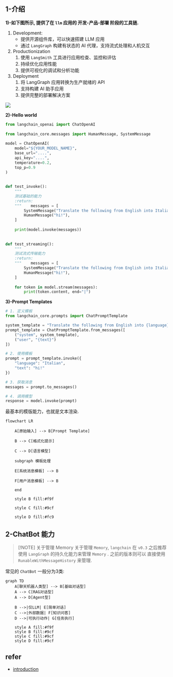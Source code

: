 
## 1-介绍

**1)-如下图所示, 提供了在 `llm` 应用的 开发-产品-部署 阶段的工具链.**

1. Development:
	- 提供开源组件库，可以快速搭建 LLM 应用
	- 通过 `LangGraph` 构建有状态的 AI 代理，支持流式处理和人机交互
2. Productionization
	1. 使用 `LangSmith` 工具进行应用检查、监控和评估
	2. 持续优化应用性能
	3. 提供可视化的调试和分析功能
3. Deployment
	1. 将 LangGraph 应用转换为生产就绪的 API
	2. 支持构建 AI 助手应用
	3. 提供完整的部署解决方案


![](https://python.langchain.com/svg/langchain_stack_112024.svg)

**2)-Hello world**

```python
from langchain_openai import ChatOpenAI  
  
from langchain_core.messages import HumanMessage, SystemMessage  
  
model = ChatOpenAI(  
    model="${YOUR_MODEL_NAME}",  
    base_url="....",  
    api_key="....",  
    temperature=0.2,  
    top_p=0.9  
)  
  
  
def test_invoke():  
    """  
    测试基础的能力  
    :return:  
    """    messages = [  
        SystemMessage("Translate the following from English into Italian"),  
        HumanMessage("hi!"),  
    ]  
  
    print(model.invoke(messages))  
  
  
def test_streaming():  
    """  
    测试流式传输能力  
    :return:  
    """    messages = [  
        SystemMessage("Translate the following from English into Italian"),  
        HumanMessage("hi!"),  
    ]  
  
    for token in model.stream(messages):  
        print(token.content, end="|")
```


**3)-Prompt Templates**

```python
# 1. 定义模板
from langchain_core.prompts import ChatPromptTemplate

system_template = "Translate the following from English into {language}"
prompt_template = ChatPromptTemplate.from_messages([
    ("system", system_template),
    ("user", "{text}")
])

# 2. 使用模板
prompt = prompt_template.invoke({
    "language": "Italian", 
    "text": "hi!"
})

# 3. 获取消息
messages = prompt.to_messages()

# 4. 调用模型
response = model.invoke(prompt)

```

最基本的模版能力，也就是文本渲染.

```mermaid
flowchart LR

    A[原始输入] --> B[Prompt Template]

    B --> C[格式化提示]

    C --> D[语言模型]

    subgraph 模板处理

    E[系统消息模板] --> B

    F[用户消息模板] --> B

    end

    style B fill:#f9f

    style C fill:#9cf

    style D fill:#fc9
```



## 2-ChatBot 能力


> [!NOTE] 关于管理 Memory
>  关于管理 `Memory`, `langchain` 在 `v0.3` 之后推荐使用 `LangGraph` 的持久化能力来管理 `Memory` .
之前的版本则可以 直接使用 `RunableWithMessageHistory` 来管理.


常见的 `ChatBot` 一般分为3类:

```mermaid
graph TD
    A[聊天机器人类型] --> B[基础对话型]
    A --> C[RAG对话型]
    A --> D[Agent型]
    
    B -->|仅LLM| E[简单对话]
    C -->|外部数据| F[知识问答]
    D -->|可执行动作| G[任务执行]
    
    style A fill:#f9f
    style B fill:#9cf
    style C fill:#9cf
    style D fill:#9cf
```




## refer

- [introduction](https://python.langchain.com/docs/introduction/)